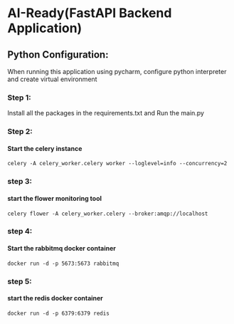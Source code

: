 # AI-Ready(FastAPI Backend Application)

## Python Configuration:
When running this application using pycharm, configure python interpreter and create virtual environment

### Step 1:
Install all the packages in the requirements.txt and Run the main.py

### Step 2:
#### Start the celery instance
```celery -A celery_worker.celery worker --loglevel=info --concurrency=2```

### step 3:
#### start the flower monitoring tool
```celery flower -A celery_worker.celery --broker:amqp://localhost```

### step 4:
#### Start the rabbitmq docker container
```docker run -d -p 5673:5673 rabbitmq```

### step 5:
#### start the redis docker container
```docker run -d -p 6379:6379 redis```
